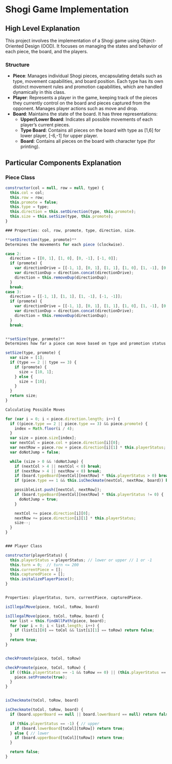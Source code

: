 # Shogi Game Implementation

## High Level Explanation

This project involves the implementation of a Shogi game using Object-Oriented Design (OOD). It focuses on managing the states and behavior of each piece, the board, and the players.

### Structure

- **Piece**: Manages individual Shogi pieces, encapsulating details such as type, movement capabilities, and board position. Each type has its own distinct movement rules and promotion capabilities, which are handled dynamically in this class.
- **Player**: Represents a player in the game, keeping track of the pieces they currently control on the board and pieces captured from the opponent. Manages player actions such as move and drop.
- **Board**: Maintains the state of the board. It has three representations:
  - **Upper/Lower Board**: Indicates all possible movements of each player’s current pieces.
  - **Type Board**: Contains all pieces on the board with type as [1,6] for lower player, [-6,-1] for upper player.
  - **Board**: Contains all pieces on the board with character type (for printing).

## Particular Components Explanation

### Piece Class

```jsx
constructor(col = null, row = null, type) {
  this.col = col;
  this.row = row;
  this.promote = false;
  this.type = type;
  this.direction = this.setDirection(type, this.promote);
  this.size = this.setSize(type, this.promote);
}

### Properties: col, row, promote, type, direction, size.

**setDirection(type, promote)**
Determines the movements for each piece (clockwise).

case 2:
  direction = [[0, 1], [1, 0], [0, -1], [-1, 0]];
  if (promote) {
    var directionDrive = [[-1, 1], [0, 1], [1, 1], [1, 0], [1, -1], [0, -1], [-1, -1], [-1, 0]];
    var directionDup = direction.concat(directionDrive);
    direction = this.removeDup(directionDup);
  }
  break;
case 3:
  direction = [[-1, 1], [1, 1], [1, -1], [-1, -1]];
  if (promote) {
    var directionDrive = [[-1, 1], [0, 1], [1, 1], [1, 0], [1, -1], [0, -1], [-1, -1], [-1, 0]];
    var directionDup = direction.concat(directionDrive);
    direction = this.removeDup(directionDup);
  }
  break;


**setSize(type, promote)**
Determines how far a piece can move based on type and promotion status.

setSize(type, promote) {
  var size = [1];
  if (type == 2 || type == 3) {
    if (promote) {
      size = [10, 1];
    } else {
      size = [10];
    }
  }
  return size;
}

Calculating Possible Moves

for (var i = 0; i < piece.direction.length; i++) {
  if ((piece.type == 2 || piece.type == 3) && piece.promote) {
    index = Math.floor(i / 4);
  }
  var size = piece.size[index];
  var nextCol = piece.col + piece.direction[i][0];
  var nextRow = piece.row + piece.direction[i][1] * this.playerStatus;
  var doNotJump = false;

  while (size > 0 && !doNotJump) {
    if (nextCol > 4 || nextCol < 0) break;
    if (nextRow > 4 || nextRow < 0) break;
    if (board.typeBoard[nextCol][nextRow] * this.playerStatus > 0) break;
    if (piece.type == 1 && this.isCheckmate(nextCol, nextRow, board)) break;

    possibleList.push([nextCol, nextRow]);
    if (board.typeBoard[nextCol][nextRow] * this.playerStatus != 0) {
      doNotJump = true;
    }

    nextCol += piece.direction[i][0];
    nextRow += piece.direction[i][1] * this.playerStatus;
    size--;
  }
}


### Player Class

constructor(playerStatus) {
  this.playerStatus = playerStatus; // lower or upper // 1 or -1
  this.turn = 0;  // turn <= 200
  this.currentPiece = [];
  this.capturedPiece = [];
  this.initalizePlayerPiece();
}


Properties: playerStatus, turn, currentPiece, capturedPiece.

isIllegalMove(piece, toCol, toRow, board)

isIllegalMove(piece, toCol, toRow, board) {
  var list = this.findAllPath(piece, board);
  for (var i = 0; i < list.length; i++) {
    if (list[i][0] == toCol && list[i][1] == toRow) return false;
  }
  return true;
}


checkPromote(piece, toCol, toRow)

checkPromote(piece, toCol, toRow) {
  if ((this.playerStatus == -1 && toRow == 0) || (this.playerStatus == 1 && toRow == 4)) {
    piece.setPromote(true);
  }
}


isCheckmate(toCol, toRow, board)

isCheckmate(toCol, toRow, board) {
  if (board.upperBoard == null || board.lowerBoard == null) return false;

  if (this.playerStatus == -1) { // upper
    if (board.lowerBoard[toCol][toRow]) return true;
  } else { // lower
    if (board.upperBoard[toCol][toRow]) return true;
  }

  return false;
}
